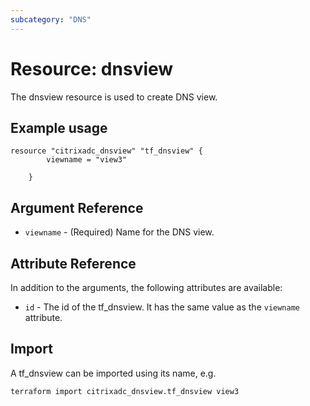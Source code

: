 ```yaml
---
subcategory: "DNS"
---
```


# Resource: dnsview

The dnsview resource is used to create DNS view.


## Example usage

```hcl
resource "citrixadc_dnsview" "tf_dnsview" {
		viewname = "view3"
		
	}
```


## Argument Reference

* `viewname` - (Required) Name for the DNS view.


## Attribute Reference

In addition to the arguments, the following attributes are available:

* `id` - The id of the tf_dnsview. It has the same value as the `viewname` attribute.


## Import

A tf_dnsview can be imported using its name, e.g.

```shell
terraform import citrixadc_dnsview.tf_dnsview view3
```
